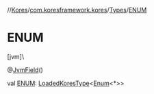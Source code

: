 //[Kores](../../../index.md)/[com.koresframework.kores](../index.md)/[Types](index.md)/[ENUM](-e-n-u-m.md)

# ENUM

[jvm]\

@[JvmField](https://kotlinlang.org/api/latest/jvm/stdlib/kotlin.jvm/-jvm-field/index.html)()

val [ENUM](-e-n-u-m.md): [LoadedKoresType](../../com.koresframework.kores.type/-loaded-kores-type/index.md)<[Enum](https://kotlinlang.org/api/latest/jvm/stdlib/kotlin/-enum/index.html)<*>>
